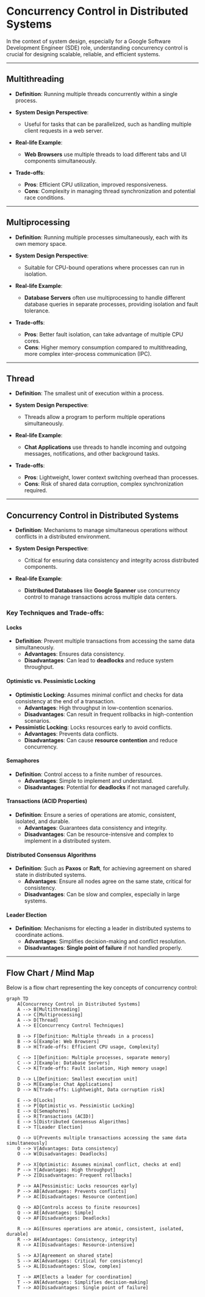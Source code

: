 # Concurrency Control in Distributed Systems

In the context of system design, especially for a Google Software Development Engineer (SDE) role, understanding concurrency control is crucial for designing scalable, reliable, and efficient systems.

---

## Multithreading

- **Definition**: Running multiple threads concurrently within a single process.

- **System Design Perspective**:
  - Useful for tasks that can be parallelized, such as handling multiple client requests in a web server.

- **Real-life Example**: 
  - **Web Browsers** use multiple threads to load different tabs and UI components simultaneously.

- **Trade-offs**:
  - **Pros**: Efficient CPU utilization, improved responsiveness.
  - **Cons**: Complexity in managing thread synchronization and potential race conditions.

---

## Multiprocessing

- **Definition**: Running multiple processes simultaneously, each with its own memory space.

- **System Design Perspective**:
  - Suitable for CPU-bound operations where processes can run in isolation.

- **Real-life Example**:
  - **Database Servers** often use multiprocessing to handle different database queries in separate processes, providing isolation and fault tolerance.

- **Trade-offs**:
  - **Pros**: Better fault isolation, can take advantage of multiple CPU cores.
  - **Cons**: Higher memory consumption compared to multithreading, more complex inter-process communication (IPC).

---

## Thread

- **Definition**: The smallest unit of execution within a process.

- **System Design Perspective**:
  - Threads allow a program to perform multiple operations simultaneously.

- **Real-life Example**: 
  - **Chat Applications** use threads to handle incoming and outgoing messages, notifications, and other background tasks.

- **Trade-offs**:
  - **Pros**: Lightweight, lower context switching overhead than processes.
  - **Cons**: Risk of shared data corruption, complex synchronization required.

---

## Concurrency Control in Distributed Systems

- **Definition**: Mechanisms to manage simultaneous operations without conflicts in a distributed environment.

- **System Design Perspective**:
  - Critical for ensuring data consistency and integrity across distributed components.

- **Real-life Example**: 
  - **Distributed Databases** like **Google Spanner** use concurrency control to manage transactions across multiple data centers.

### Key Techniques and Trade-offs:

#### Locks
- **Definition**: Prevent multiple transactions from accessing the same data simultaneously.
  - **Advantages**: Ensures data consistency.
  - **Disadvantages**: Can lead to **deadlocks** and reduce system throughput.

#### Optimistic vs. Pessimistic Locking
- **Optimistic Locking**: Assumes minimal conflict and checks for data consistency at the end of a transaction.
  - **Advantages**: High throughput in low-contention scenarios.
  - **Disadvantages**: Can result in frequent rollbacks in high-contention scenarios.
- **Pessimistic Locking**: Locks resources early to avoid conflicts.
  - **Advantages**: Prevents data conflicts.
  - **Disadvantages**: Can cause **resource contention** and reduce concurrency.

#### Semaphores
- **Definition**: Control access to a finite number of resources.
  - **Advantages**: Simple to implement and understand.
  - **Disadvantages**: Potential for **deadlocks** if not managed carefully.

#### Transactions (ACID Properties)
- **Definition**: Ensure a series of operations are atomic, consistent, isolated, and durable.
  - **Advantages**: Guarantees data consistency and integrity.
  - **Disadvantages**: Can be resource-intensive and complex to implement in a distributed system.

#### Distributed Consensus Algorithms
- **Definition**: Such as **Paxos** or **Raft**, for achieving agreement on shared state in distributed systems.
  - **Advantages**: Ensure all nodes agree on the same state, critical for consistency.
  - **Disadvantages**: Can be slow and complex, especially in large systems.

#### Leader Election
- **Definition**: Mechanisms for electing a leader in distributed systems to coordinate actions.
  - **Advantages**: Simplifies decision-making and conflict resolution.
  - **Disadvantages**: **Single point of failure** if not handled properly.

---

## Flow Chart / Mind Map

Below is a flow chart representing the key concepts of concurrency control:

```mermaid
graph TD
    A[Concurrency Control in Distributed Systems]
    A --> B[Multithreading]
    A --> C[Multiprocessing]
    A --> D[Thread]
    A --> E[Concurrency Control Techniques]

    B --> F[Definition: Multiple threads in a process]
    B --> G[Example: Web Browsers]
    B --> H[Trade-offs: Efficient CPU usage, Complexity]

    C --> I[Definition: Multiple processes, separate memory]
    C --> J[Example: Database Servers]
    C --> K[Trade-offs: Fault isolation, High memory usage]

    D --> L[Definition: Smallest execution unit]
    D --> M[Example: Chat Applications]
    D --> N[Trade-offs: Lightweight, Data corruption risk]

    E --> O[Locks]
    E --> P[Optimistic vs. Pessimistic Locking]
    E --> Q[Semaphores]
    E --> R[Transactions (ACID)]
    E --> S[Distributed Consensus Algorithms]
    E --> T[Leader Election]

    O --> U[Prevents multiple transactions accessing the same data simultaneously]
    O --> V[Advantages: Data consistency]
    O --> W[Disadvantages: Deadlocks]

    P --> X[Optimistic: Assumes minimal conflict, checks at end]
    P --> Y[Advantages: High throughput]
    P --> Z[Disadvantages: Frequent rollbacks]

    P --> AA[Pessimistic: Locks resources early]
    P --> AB[Advantages: Prevents conflicts]
    P --> AC[Disadvantages: Resource contention]

    Q --> AD[Controls access to finite resources]
    Q --> AE[Advantages: Simple]
    Q --> AF[Disadvantages: Deadlocks]

    R --> AG[Ensures operations are atomic, consistent, isolated, durable]
    R --> AH[Advantages: Consistency, integrity]
    R --> AI[Disadvantages: Resource-intensive]

    S --> AJ[Agreement on shared state]
    S --> AK[Advantages: Critical for consistency]
    S --> AL[Disadvantages: Slow, complex]

    T --> AM[Elects a leader for coordination]
    T --> AN[Advantages: Simplifies decision-making]
    T --> AO[Disadvantages: Single point of failure]
